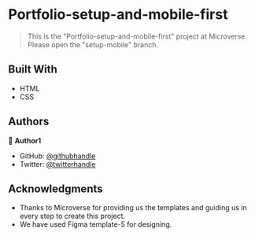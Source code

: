 # Portfolio-setup-and-mobile-first


> This is the "Portfolio-setup-and-mobile-first" project at Microverse.
> Please open the "setup-mobile" branch.


## Built With

- HTML
- CSS


## Authors

👤 **Author1**

- GitHub: [@githubhandle](https://github.com/anita00001)
- Twitter: [@twitterhandle](https://twitter.com/anitaa_sharmaa)


## Acknowledgments

- Thanks to Microverse for providing us the templates and guiding us in every step to create this project.
- We have used Figma template-5 for designing.